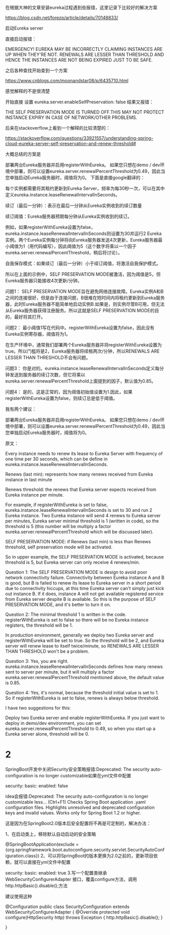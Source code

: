 在根据大神的文章安装eureka过程遇到些报错，这里记录下比较好的解决方案

https://blog.csdn.net/forezp/article/details/70148833/

启动Eureka server

直接启动报错：

EMERGENCY! EUREKA MAY BE INCORRECTLY CLAIMING INSTANCES ARE UP WHEN THEY'RE NOT. RENEWALS ARE LESSER THAN THRESHOLD AND HENCE THE INSTANCES ARE NOT BEING EXPIRED JUST TO BE SAFE.

 

之后各种查找开始查到一个方案

https://www.cnblogs.com/moonandstar08/p/6435710.html

感觉解释的不是很清楚

开始直接 设置 eureka.server.enableSelfPreservation: false 结果又报错：

THE SELF PRESERVATION MODE IS TURNED OFF.THIS MAY NOT PROTECT INSTANCE EXPIRY IN CASE OF NETWORK/OTHER PROBLEMS.

 

后来在stackoverflow上看到一个解释的比较清楚的：

https://stackoverflow.com/questions/33921557/understanding-spring-cloud-eureka-server-self-preservation-and-renew-threshold#

大概总结的方案是

部署两台Eureka服务器并启用registerWithEureka。
如果您只想在demo / dev环境中部署，则可以设置eureka.server.renewalPercentThreshold为0.49，因此当您单独启动Eureka服务器时，阈值将为0。
下面是直接google翻译的：

每个实例都需要将其租约更新到Eureka Server，频率为每30秒一次，可以在其中定义eureka.instance.leaseRenewalIntervalInSeconds。

续订（最后一分钟）：表示在最后一分钟从Eureka实例收到的续订数量

续订阈值：Eureka服务器预期每分钟从Eureka实例收到的续订。

例如，如果registerWithEureka设置为false，eureka.instance.leaseRenewalIntervalInSeconds则设置为30并运行2 Eureka实例。两个Eureka实例每分钟将向Eureka服务器发送4次更新，Eureka服务器最小阈值为1（用代码编写），因此阈值为5（这个数字将乘以一个因子eureka.server.renewalPercentThreshold，稍后将讨论）。

自我保存模式：如果续订（最后一分钟）小于续订阈值，将激活自我保护模式。

所以在上面的示例中，SELF PRESERVATION MODE被激活，因为阈值是5，但Eureka服务器只能接收4次更新/分钟。

问题1：
SELF PRESERVATION MODE旨在避免网络连接故障。Eureka实例A和B之间的连接很好，但是由于连接问题，B很难在短时间内将租约更新到Eureka服务器，此时Eureka服务器不能简单地启动实例B.如果是，则实例尽管B可用，但无法从Eureka服务器获得注册服务。所以这就是SELF PRESERVATION MODE的目的，最好将其打开。

问题2：
最小阈值1写在代码中。registerWithEureka设置为false，因此没有Eureka实例寄存器，阈值将为1。

在生产环境中，通常我们部署两个Eureka服务器并将registerWithEureka设置为true。所以门槛将是2，Eureka服务器将续租两次/分钟，所以RENEWALS ARE LESSER THAN THRESHOLD不会有问题。

问题3：
你是对的。eureka.instance.leaseRenewalIntervalInSeconds定义每分钟发送到服务器的续订次数，但它将乘以eureka.server.renewalPercentThreshold上面提到的因子，默认值为0.85。

问题4：
是的，这是正常的，因为阈值初始值设置为1.因此，如果registerWithEureka设置为false，则续订总是低于阈值。

我有两个建议：

部署两台Eureka服务器并启用registerWithEureka。
如果您只想在demo / dev环境中部署，则可以设置eureka.server.renewalPercentThreshold为0.49，因此当您单独启动Eureka服务器时，阈值将为0。


原文：

Every instance needs to renew its lease to Eureka Server with frequency of one time per 30 seconds, which can be define in eureka.instance.leaseRenewalIntervalInSeconds.

Renews (last min): represents how many renews received from Eureka instance in last minute

Renews threshold: the renews that Eureka server expects received from Eureka instance per minute.

For example, if registerWithEureka is set to false, eureka.instance.leaseRenewalIntervalInSeconds is set to 30 and run 2 Eureka instance. Two Eureka instance will send 4 renews to Eureka server per minutes, Eureka server minimal threshold is 1 (written in code), so the threshold is 5 (this number will be multiply a factor eureka.server.renewalPercentThreshold which will be discussed later).

SELF PRESERVATION MODE: if Renews (last min) is less than Renews threshold, self preservation mode will be activated.

So in upper example, the SELF PRESERVATION MODE is activated, because threshold is 5, but Eureka server can only receive 4 renews/min.

Question 1:
The SELF PRESERVATION MODE is design to avoid poor network connectivity failure. Connectivity between Eureka instance A and B is good, but B is failed to renew its lease to Eureka server in a short period due to connectivity hiccups, at this time Eureka server can't simply just kick out instance B. If it does, instance A will not get available registered service from Eureka server despite B is available. So this is the purpose of SELF PRESERVATION MODE, and it's better to turn it on.

Question 2:
The minimal threshold 1 is written in the code. registerWithEureka is set to false so there will be no Eureka instance registers, the threshold will be 1.

In production environment, generally we deploy two Eureka server and registerWithEureka will be set to true. So the threshold will be 2, and Eureka server will renew lease to itself twice/minute, so RENEWALS ARE LESSER THAN THRESHOLD won't be a problem.

Question 3:
Yes, you are right. eureka.instance.leaseRenewalIntervalInSeconds defines how many renews sent to server per minute, but it will multiply a factor eureka.server.renewalPercentThreshold mentioned above, the default value is 0.85.

Question 4:
Yes, it's normal, because the threshold initial value is set to 1. So if registerWithEureka is set to false, renews is always below threshold.

I have two suggestions for this:

Deploy two Eureka server and enable registerWithEureka.
If you just want to deploy in demo/dev environment, you can set eureka.server.renewalPercentThreshold to 0.49, so when you start up a Eureka server alone, threshold will be 0.





# 2

SpringBoot开发中关闭Security安全策略报错:Deprecated: The security auto-configuration is no longer customizable如果在yml文件中配置

security:
  basic:
    enabled: false

idea会报错:Deprecated: The security auto-configuration is no longer customizable less... (Ctrl+F1) 
Checks Spring Boot application .yaml configuration files. Highlights unresolved and deprecated configuration keys and invalid values. Works only for Spring Boot 1.2 or higher.

这是因为在SpringBoot2.0版本后安全配置将不再是可定制的，解决办法：

1、在启动类上，移除默认自动启动的安全策略

@SpringBootApplication(exclude = {org.springframework.boot.autoconfigure.security.servlet.SecurityAutoConfiguration.class})
2、可以将SpringBoot的版本更换为2.0之前的，更新项目依赖，就可以直接在yml文件中配置

security:
  basic:
    enabled: true
3.写一个配置类继承WebSecurityConfigurerAdapter 接口，覆盖configure方法，调用http.httpBasic().disable();方法

建议使用这种

@Configuration
public class SecurityConfiguration  extends WebSecurityConfigurerAdapter {
    @Override
    protected void configure(HttpSecurity http) throws Exception {
        http.httpBasic().disable();
    }

}